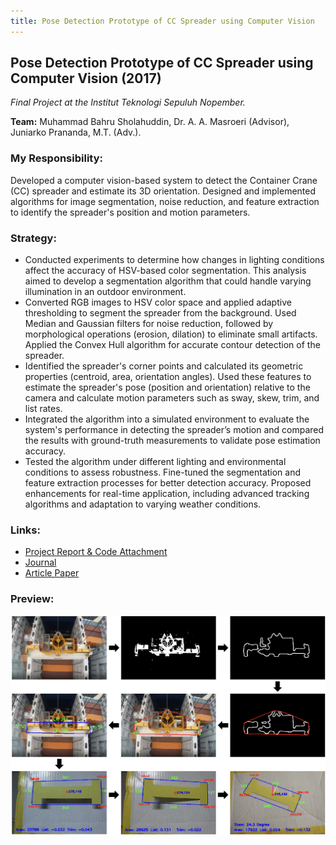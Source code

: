 ```yaml
---
title: Pose Detection Prototype of CC Spreader using Computer Vision
---
```


## Pose Detection Prototype of CC Spreader using Computer Vision (2017)

*Final Project at the Institut Teknologi Sepuluh Nopember.*

**Team:** Muhammad Bahru Sholahuddin, Dr. A. A. Masroeri (Advisor), Juniarko Prananda, M.T. (Adv.).

### My Responsibility:
Developed a computer vision-based system to detect the Container Crane (CC) spreader and estimate its 3D orientation. Designed and implemented algorithms for image segmentation, noise reduction, and feature extraction to identify the spreader's position and motion parameters.

### Strategy:
- Conducted experiments to determine how changes in lighting conditions affect the accuracy of HSV-based color segmentation. This analysis aimed to develop a segmentation algorithm that could handle varying illumination in an outdoor environment.
- Converted RGB images to HSV color space and applied adaptive thresholding to segment the spreader from the background. Used Median and Gaussian filters for noise reduction, followed by morphological operations (erosion, dilation) to eliminate small artifacts. Applied the Convex Hull algorithm for accurate contour detection of the spreader.
- Identified the spreader's corner points and calculated its geometric properties (centroid, area, orientation angles). Used these features to estimate the spreader's pose (position and orientation) relative to the camera and calculate motion parameters such as sway, skew, trim, and list rates.
- Integrated the algorithm into a simulated environment to evaluate the system's performance in detecting the spreader’s motion and compared the results with ground-truth measurements to validate pose estimation accuracy.
- Tested the algorithm under different lighting and environmental conditions to assess robustness. Fine-tuned the segmentation and feature extraction processes for better detection accuracy. Proposed enhancements for real-time application, including advanced tracking algorithms and adaptation to varying weather conditions.

### Links:
- [Project Report & Code Attachment](https://core.ac.uk/download/pdf/291464546.pdf)
- [Journal](https://www.praiseworthyprize.org/jsm/index.php?journal=ireme&page=article&op=view&path[]=22983)
- [Article Paper](https://drive.google.com/file/d/1sfx1mHRXSzmlYPFvRnmdJkWBAGQ_LpaT/view?usp=sharing)

### Preview:
![Bachelor Thesis Preview](../assets/img/project_spreaderDetection.png)

